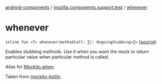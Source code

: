 [android-components](../index.md) / [mozilla.components.support.test](index.md) / [whenever](./whenever.md)

# whenever

`inline fun <T> whenever(methodCall: `[`T`](whenever.md#T)`): OngoingStubbing<`[`T`](whenever.md#T)`>` [(source)](https://github.com/mozilla-mobile/android-components/blob/master/components/support/test/src/main/java/mozilla/components/support/test/Mock.kt#L33)

Enables stubbing methods. Use it when you want the mock to return particular value when particular method is called.

Alias for [Mockito.when](#).

Taken from [mockito-kotlin](https://github.com/nhaarman/mockito-kotlin/).

